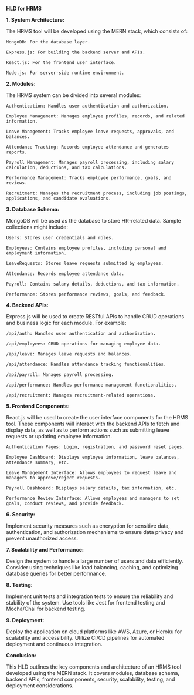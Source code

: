 

**HLD for HRMS**


**1. System Architecture:**

The HRMS tool will be developed using the MERN stack, which consists of:
    
    MongoDB: For the database layer.
    
    Express.js: For building the backend server and APIs.
    
    React.js: For the frontend user interface.
    
    Node.js: For server-side runtime environment.


**2. Modules:**

The HRMS system can be divided into several modules:

    Authentication: Handles user authentication and authorization.
    
    Employee Management: Manages employee profiles, records, and related information.
    
    Leave Management: Tracks employee leave requests, approvals, and balances.
    
    Attendance Tracking: Records employee attendance and generates reports.
    
    Payroll Management: Manages payroll processing, including salary calculation, deductions, and tax calculations.
    
    Performance Management: Tracks employee performance, goals, and reviews.
    
    Recruitment: Manages the recruitment process, including job postings, applications, and candidate evaluations.

**3. Database Schema:**

MongoDB will be used as the database to store HR-related data. Sample collections might include:

    Users: Stores user credentials and roles.
    
    Employees: Contains employee profiles, including personal and employment information.
    
    LeaveRequests: Stores leave requests submitted by employees.
    
    Attendance: Records employee attendance data.
    
    Payroll: Contains salary details, deductions, and tax information.
    
    Performance: Stores performance reviews, goals, and feedback.

**4. Backend APIs:**

Express.js will be used to create RESTful APIs to handle CRUD operations and business logic for each module. For example:

    /api/auth: Handles user authentication and authorization.
    
    /api/employees: CRUD operations for managing employee data.
    
    /api/leave: Manages leave requests and balances.
    
    /api/attendance: Handles attendance tracking functionalities.
    
    /api/payroll: Manages payroll processing.
    
    /api/performance: Handles performance management functionalities.
    
    /api/recruitment: Manages recruitment-related operations.

**5. Frontend Components:**

React.js will be used to create the user interface components for the HRMS tool. These components will interact with the backend APIs to fetch and display data, as well as to perform actions such as submitting leave requests or updating employee information.

    Authentication Pages: Login, registration, and password reset pages.
    
    Employee Dashboard: Displays employee information, leave balances, attendance summary, etc.
    
    Leave Management Interface: Allows employees to request leave and managers to approve/reject requests.
    
    Payroll Dashboard: Displays salary details, tax information, etc.
    
    Performance Review Interface: Allows employees and managers to set goals, conduct reviews, and provide feedback.

**6. Security:**

Implement security measures such as encryption for sensitive data, authentication, and authorization mechanisms to ensure data privacy and prevent unauthorized access.

**7. Scalability and Performance:**

Design the system to handle a large number of users and data efficiently. Consider using techniques like load balancing, caching, and optimizing database queries for better performance.

**8. Testing:**

Implement unit tests and integration tests to ensure the reliability and stability of the system. Use tools like Jest for frontend testing and Mocha/Chai for backend testing.

**9. Deployment:**

Deploy the application on cloud platforms like AWS, Azure, or Heroku for scalability and accessibility. Utilize CI/CD pipelines for automated deployment and continuous integration.

**Conclusion:**

This HLD outlines the key components and architecture of an HRMS tool developed using the MERN stack. It covers modules, database schema, backend APIs, frontend components, security, scalability, testing, and deployment considerations.
